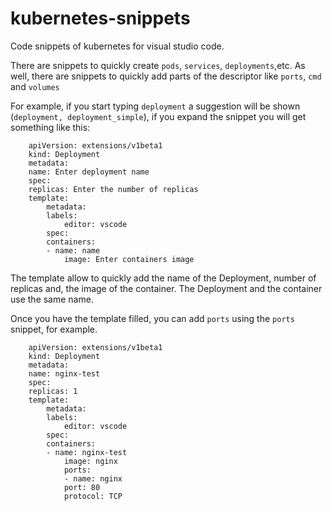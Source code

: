 # kubernetes-snippets
Code snippets of kubernetes for visual studio code.

There are snippets to quickly create `pods`, `services`, `deployments`,etc. As well, there are snippets to 
quickly add parts of the descriptor like `ports`, `cmd` and `volumes`  

For example, if you start typing `deployment` a suggestion will be shown (`deployment, deployment_simple`), if you expand the snippet you will get something like this:

        apiVersion: extensions/v1beta1
        kind: Deployment
        metadata:
        name: Enter deployment name
        spec:
        replicas: Enter the number of replicas
        template:
            metadata:
            labels:
                editor: vscode
            spec:
            containers:
            - name: name
                image: Enter containers image

The template allow to quickly add the name of the Deployment, number of replicas and, the image of the container. The Deployment and the container use the same name.

Once you have the template filled, you can add `ports` using the `ports` snippet, for example.

        apiVersion: extensions/v1beta1
        kind: Deployment
        metadata:
        name: nginx-test
        spec:
        replicas: 1
        template:
            metadata:
            labels:
                editor: vscode
            spec:
            containers:
            - name: nginx-test
                image: nginx
                ports:
                - name: nginx
                port: 80
                protocol: TCP